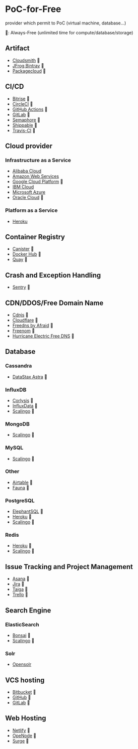 # PoC-for-Free
provider which permit to PoC (virtual machine, database…)

🎉: Always-Free (unlimited time for compute/database/storage)

## Artifact
- [Cloudsmith](https://cloudsmith.io/package/plans/) 🎉
- [JFrog Bintray](https://bintray.com/account/pricing?tab=account&type=pricing) 🎉
- [Packagecloud](https://packagecloud.io/pricing) 🎉


## CI/CD
- [Bitrise](https://www.bitrise.io/pricing/teams) 🎉
- [CircleCI](https://circleci.com/pricing/) 🎉
- [GitHub Actions](https://github.com/features/actions) 🎉
- [GitLab](https://about.gitlab.com/pricing/) 🎉
- [Semaphore](https://semaphoreci.com/pricing) 🎉
- [Shippable](https://www.shippable.com/pricing.html) 🎉
- [Travis-CI](https://travis-ci.org/) 🎉


## Cloud provider
### Infrastructure as a Service
- [Alibaba Cloud](https://www.alibabacloud.com/campaign/free-trial)
- [Amazon Web Services](https://aws.amazon.com/free)
- [Google Cloud Platform](https://cloud.google.com/free/docs/gcp-free-tier#always-free) 🎉
- [IBM Cloud](https://www.ibm.com/cloud/free/)
- [Microsoft Azure](https://azure.microsoft.com/en-us/free/)
- [Oracle Cloud](https://www.oracle.com/cloud/free/#always-free) 🎉

### Platform as a Service
- [Heroku](https://www.heroku.com/)


## Container Registry
- [Canister](https://canister.io/) 🎉
- [Docker Hub](https://hub.docker.com/pricing) 🎉
- [Quay](https://quay.io/plans/) 🎉


## Crash and Exception Handling
- [Sentry](https://sentry.io/pricing/) 🎉


## CDN/DDOS/Free Domain Name
- [Cdnjs](https://cdnjs.com/) 🎉
- [Cloudflare](https://www.cloudflare.com/plans/) 🎉
- [Freedns by Afraid](https://freedns.afraid.org/) 🎉
- [Freenom](https://www.freenom.com/fr/freeandpaiddomains.html) 🎉
- [Hurricane Electric Free DNS](https://dns.he.net/) 🎉


## Database
### Cassandra
- [DataStax Astra](https://astra.datastax.com) 🎉

### InfluxDB
- [Corlysis](https://corlysis.com/) 🎉
- [InfluxData](https://www.influxdata.com/influxdb-cloud-pricing/) 🎉
- [Scalingo](https://scalingo.com/databases/influxdb) 🎉

### MongoDB
- [Scalingo](https://scalingo.com/databases/mongodb) 🎉

### MySQL
- [Scalingo](https://scalingo.com/databases/mysql) 🎉

### Other
- [Airtable](https://airtable.com/pricing) 🎉
- [Fauna](https://fauna.com/pricing) 🎉

### PostgreSQL
- [ElephantSQL](https://www.elephantsql.com/plans.html) 🎉
- [Heroku](https://www.heroku.com/) 🎉
- [Scalingo](https://scalingo.com/databases/postgresql) 🎉

### Redis
- [Heroku](https://www.heroku.com/) 🎉
- [Scalingo](https://scalingo.com/databases/redis) 🎉


## Issue Tracking and Project Management
- [Asana](https://asana.com/fr/pricing) 🎉
- [Jira](https://www.atlassian.com/software/jira/pricing) 🎉
- [Taiga](https://taiga.io/pricing) 🎉
- [Trello](https://trello.com/pricing) 🎉


## Search Engine
### ElasticSearch
- [Bonsai](https://bonsai.io/pricing) 🎉
- [Scalingo](https://scalingo.com/databases/elasticsearch) 🎉

### Solr
- [Opensolr](https://opensolr.com/pricing)


## VCS hosting
- [Bitbucket](https://bitbucket.org/product/pricing) 🎉
- [GitHub](https://github.com/pricing) 🎉
- [GitLab](https://about.gitlab.com/pricing/) 🎉


## Web Hosting
- [Netlify](https://www.netlify.com/pricing/) 🎉
- [OpeNode](https://www.openode.io/pricing) 🎉
- [Surge](https://surge.sh/pricing) 🎉